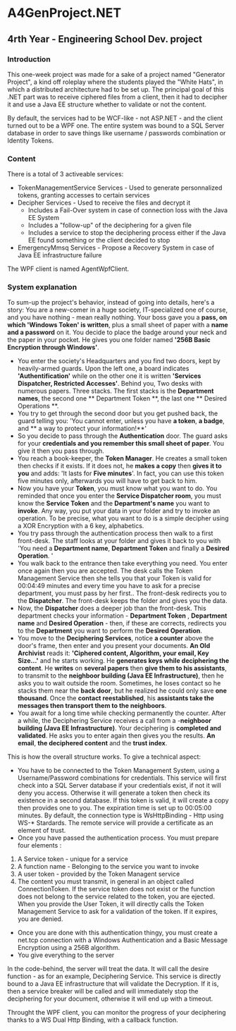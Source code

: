 # A4GenProject.NET
## 4rth Year - Engineering School Dev. project
### Introduction
This one-week project was made for a sake of a project named "Generator Project", a kind off roleplay where the students played the "White Hats", in which a distributed architecture had to be set up. The principal goal of this .NET part was to receive ciphered files from a client, then it had to decipher it and use a Java EE structure whether to validate or not the content.

By default, the services had to be WCF-like - not ASP.NET - and the client turned out to be a WPF one. The entire system was bound to a SQL Server database in order to save things like username / passwords combination or Identity Tokens.

### Content
There is a total of 3 activeable services:
- TokenManagementService Services - Used to generate personnalized tokens, granting accesses to certain services
- Decipher Services - Used to receive the files and decrypt it
  * Includes a Fail-Over system in case of connection loss with the Java EE System
  * Includes a "follow-up" of the deciphering for a given file
  * Includes a service to stop the deciphering process either if the Java EE found something or the client decided to stop
- EmergencyMmsq Services - Propose a Recovery System in case of Java EE infrastructure failure

The WPF client is named AgentWpfClient.

### System explanation
To sum-up the project's behavior, instead of going into details, here's a story:
You are a new-comer in a huge society, IT-specialized one of course, and you have nothing - mean really nothing. Your boss gave you a **pass, on which 'Windows Token' is written**, plus a small sheet of paper with a **name and a password** on it. You decide to place the badge around your neck and the paper in your pocket. He gives you one folder named **'256B Basic Encryption through Windows'**.

+ You enter the society's Headquarters and you find two doors, kept by heavily-armed guards. Upon the left one, a board indicates **'Authentification'** while on the other one it is written **'Services Dispatcher, Restricted Accesses'**. Behind you, Two desks with numerous papers. Three stacks. The first stacks is the **Department names**, the second one ** Department Token **, the last one ** Desired Operations **.
+ You try to get through the second door but you get pushed back, the guard telling you: 'You cannot enter, unless you have **a token**, **a badge**, and ** a way to protect your information!**'
+ So you decide to pass through the **Authentication** door. The guard asks for your **credentials and you remember this small sheet of paper**. You give it then you pass through.
+ You reach a book-keeper, the **Token Manager**. He creates a small token then checks if it exists. If it does not, he **makes a copy** then **gives it to you** and adds: 'It lasts for **Five minutes**'. In fact, you can use this token five minutes only, afterwards you will have to get back to him.
+ Now you have your **Token**, you must know what you want to do. You reminded that once you enter the **Service Dispatcher room**, you must know the **Service Token** and the **Department's name** you want to **invoke**. Any way, you put your data in your folder and try to invoke an operation. To be precise, what you want to do is a simple decipher using a XOR Encryption with a 6 key, alphabetics.
+ You try pass through the authentication process then walk to a first front-desk. The staff looks at your folder and gives it back to you with 'You need a **Department name**, **Department Token** and finally a **Desired Operation**. '
+ You walk back to the entrance then take everything you need. You enter once again then you are accepted. The desk calls the Token Management Service then she tells you that your Token is valid for 00:04:49 minutes and every time you have to ask for a precise department, you must pass by her first.. The front-desk redirects you to the **Dispatcher**. The front-desk keeps the folder and gives you the data.
+ Now, the **Dispatcher** does a deeper job than the front-desk. This department checks your information - **Department Token** , **Department name** and **Desired Operation** - then, if these are corrects, redirects you to the **Department** you want to perform the **Desired Operation**. 
+ You move to the **Deciphering Services**, notice **a counter** above the door's frame, then enter and you present your documents. **An Old Archivist** reads it: **'Ciphered content, Algorithm, your email, Key Size...'** and he starts working. He **generates keys while deciphering the content**. He **writes** on **several papers** then **give them to his assistants**, to transmit to the **neighboor building (Java EE Infrastructure)**, then he asks you to wait outside the room. Sometimes, he loses contact so he stacks them near the **back door**, but he realized he could only save **one thousand**. Once the **contact reestablished**, his **assistants take the messages then transport them to the neighboors**. 
+ You await for a long time while checking permanently the counter. After a while, the Deciphering Service receives a call from a -**neighboor building (Java EE Infrastructure)**. Your deciphering is **completed and validated**. He asks you to enter again then gives you the results. **An email**, **the deciphered content** and the **trust index**.

This is how the overall structure works. To give a technical aspect:
+ You have to be connected to the Token Management System, using a Username/Password combinations for credentials. This service will first check into a SQL Server database if your credentials exist, if not it will deny you access. Otherwise it will generate a token then check its existence in a second database. If this token is valid, it will create a copy then provides one to you. The expiration time is set up to 00:05:00 minutes. By default, the connection type is WsHttpBinding - Http using WS\-\* Stardards. The remote service will provide a certificate as an element of trust.
+ Once you have passed the authentication process. You must prepare four elements : 
 1. A Service token - unique for a service
 2. A function name - Belonging to the service you want to invoke
 3. A user token - provided by the Token Managent service
 4. The content you must transmit, in general in an object called ConnectionToken.
 If the service token does not exist or the function does not belong to the service related to the token, you are ejected. When you provide the User Token, it will directly calls the Token Management Service to ask for a validation of the token. If it expires, you are denied.
+ Once you are done with this authentication thingy, you must create a net.tcp connection with a Windows Authentication and a Basic Message Encryption using a 256B algorithm.
+ You give everything to the server

In the code-behind, the server will treat the data. It will call the desire function - as for an example, Deciphering Service. This service is directly bound to a Java EE infrastructure that will validate the Decryption. If it is, then a service breaker will be called and will immediately stop the deciphering for your document, otherwise it will end up with a timeout.

Throught the WPF client, you can monitor the progress of your deciphering thanks to a WS Dual Http Binding, with a callback function.
